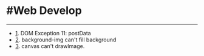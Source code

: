 #Web Develop     
===   
-----------
   
* [1](./issues/1.md). DOM Exception 11: postData
* [2](./issues/2.md). background-img can't fill background
* [3](./issues/3.md). canvas can't drawImage.




